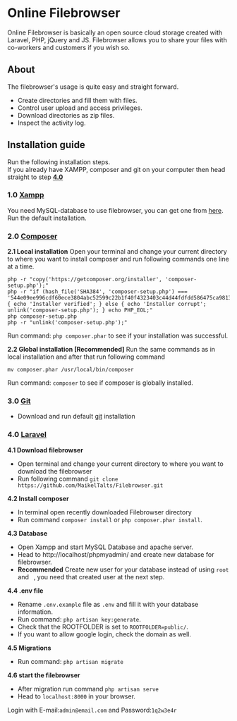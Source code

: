 # Online Filebrowser
Online Filebrowser is basically an open source cloud storage created with Laravel, PHP, jQuery and JS. Filebrowser allows you to share your files with co-workers and customers if you wish so.

## About
The filebrowser's usage is quite easy and straight forward.

- Create directories and fill them with files.
- Control user upload and access privileges.
- Download directories as zip files.
- Inspect the activity log.

## Installation guide
Run the following installation steps.\
If you already have XAMPP, composer and git on your computer then head straight to step **[4.0](https://github.com/MaikelTalts/Filebrowser#40-laravel)**

### 1.0 [Xampp](https://www.apachefriends.org/index.html)
You need MySQL-database to use filebrowser, you can get one from [here](https://www.apachefriends.org/index.html).
Run the default installation.

### 2.0 [Composer](https://getcomposer.org/download/)

**2.1 Local installation**
Open your terminal and change your current directory to where you want to install composer and run following commands one line at a time.
```
php -r "copy('https://getcomposer.org/installer', 'composer-setup.php');"
php -r "if (hash_file('SHA384', 'composer-setup.php') === '544e09ee996cdf60ece3804abc52599c22b1f40f4323403c44d44fdfdd586475ca9813a858088ffbc1f233e9b180f061') { echo 'Installer verified'; } else { echo 'Installer corrupt'; unlink('composer-setup.php'); } echo PHP_EOL;"
php composer-setup.php
php -r "unlink('composer-setup.php');"
```
Run command: ```php composer.phar``` to see if your installation was successful.

**2.2 Global installation [Recommended]**
Run the same commands as in local installation and after that run following command
```
mv composer.phar /usr/local/bin/composer
```
Run command: ```composer``` to see if composer is globally installed.

### 3.0 [Git](https://git-scm.com/)
- Download and run default [git](https://git-scm.com/) installation

### 4.0 [Laravel](https://laravel.com/docs/5.6/installation)

**4.1 Download filebrowser**
- Open terminal and change your current directory to where you want to download the filebrowser
- Run following command ```git clone https://github.com/MaikelTalts/Filebrowser.git```


**4.2 Install composer**
- In terminal open recently downloaded Filebrowser directory
- Run command ```composer install``` or ```php composer.phar install```.

**4.3 Database**
- Open Xampp and start MySQL Database and apache server.
- Head to http://localhost/phpmyadmin/ and create new database for filebrowser.
- **Recommended** Create new user for your database instead of using ```root``` and ``` ```, you need that created user at the next step.

**4.4 .env file**
- Rename ```.env.example``` file as ```.env``` and fill it with your database information.
- Run command: ```php artisan key:generate```.
- Check that the ROOTFOLDER is set to ```ROOTFOLDER=public/```.
- If you want to allow google login, check the domain as well.

**4.5 Migrations**
- Run command: ``` php artisan migrate ```

**4.6 start the filebrowser**
- After migration run command ```php artisan serve ```
- Head to ```localhost:8000``` in your browser.

Login with E-mail:```admin@email.com``` and Password:```1q2w3e4r```
